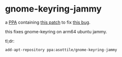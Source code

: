 gnome-keyring-jammy
===================

a [PPA] containing [this patch] to fix [this bug].

this fixes gnome-keyring on arm64 ubuntu jammy.

tl;dr:

```bash
add-apt-repository ppa:asottile/gnome-keyring-jammy
```

[PPA]: https://launchpad.net/~asottile/+archive/ubuntu/gnome-keyring-jammy
[this patch]: https://gitlab.gnome.org/GNOME/gnome-keyring/-/issues/105
[this bug]: https://bugs.launchpad.net/ubuntu/+source/gnome-keyring/+bug/1964795
